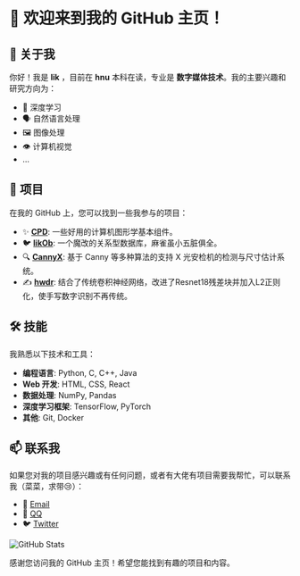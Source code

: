 # 👋 欢迎来到我的 GitHub 主页！

## 🌟 关于我
你好！我是 **lik** ，目前在 **hnu** 本科在读，专业是 **数字媒体技术**。我的主要兴趣和研究方向为：

- 🤖 深度学习
- 🗣️ 自然语言处理
- 🖼️ 图像处理
- 👁️ 计算机视觉
- ...

## 🚀 项目
在我的 GitHub 上，您可以找到一些我参与的项目：

- ✨ **[CPD](https://github.com/lik639259/computer-graphics-demo)**: 一些好用的计算机图形学基本组件。
- 🐦 **[likOb](https://github.com/lik639259/lik-ob)**: 一个魔改的关系型数据库，麻雀虽小五脏俱全。
- 🔍 **[CannyX](https://github.com/lik639259/CannyX)**: 基于 Canny 等多种算法的支持 X 光安检机的检测与尺寸估计系统。
- ✍ **[hwdr](https://github.com/lik639259/hwdr)**: 结合了传统卷积神经网络，改进了Resnet18残差块并加入L2正则化，使手写数字识别不再传统。

## 🛠️ 技能
我熟悉以下技术和工具：

- **编程语言**: Python, C, C++, Java
- **Web 开发**: HTML, CSS, React
- **数据处理**: NumPy, Pandas
- **深度学习框架**: TensorFlow, PyTorch
- **其他**: Git, Docker

## 📫 联系我
如果您对我的项目感兴趣或有任何问题，或者有大佬有项目需要我帮忙，可以联系我（菜菜，求带😢）：

- 📧 [Email](lik639259@hnu.edu.cn)
- 🐧 [QQ](3605898168)
- 🐦 [Twitter](https://twitter.com/lik639259)

![GitHub Stats](https://github-readme-stats.vercel.app/api?username=lik639259&show_icons=true&theme=radical)

感谢您访问我的 GitHub 主页！希望您能找到有趣的项目和内容。
